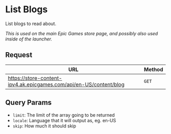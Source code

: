 # List Blogs
List blogs to read about.

*This is used on the main Epic Games store page, and possibly also used inside of the launcher.*

## Request
| URL | Method |
| - | - |
| https://store-content-ipv4.ak.epicgames.com/api/en-US/content/blog | `GET` |

## Query Params
- `limit`: The limit of the array going to be returned
- `locale`: Language that it will output as, eg. en-US
- `skip`: How much it should skip